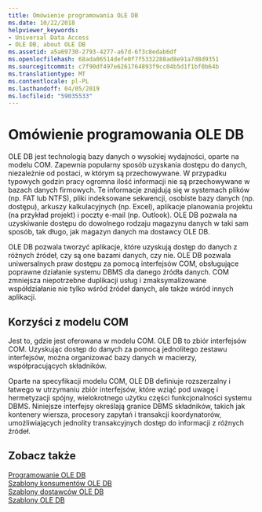 ```yaml
---
title: Omówienie programowania OLE DB
ms.date: 10/22/2018
helpviewer_keywords:
- Universal Data Access
- OLE DB, about OLE DB
ms.assetid: a5a69730-2793-4277-a67d-6f3c8edab6df
ms.openlocfilehash: 68ada06514defe0f7f5332288ad8e91a7d8d9351
ms.sourcegitcommit: c7f90df497e6261764893f9cc04b5d1f1bf0b64b
ms.translationtype: MT
ms.contentlocale: pl-PL
ms.lasthandoff: 04/05/2019
ms.locfileid: "59035533"
---
```

# <a name="ole-db-programming-overview"></a>Omówienie programowania OLE DB

OLE DB jest technologią bazy danych o wysokiej wydajności, oparte na modelu COM. Zapewnia popularny sposób uzyskania dostępu do danych, niezależnie od postaci, w którym są przechowywane. W przypadku typowych godzin pracy ogromna ilość informacji nie są przechowywane w bazach danych firmowych. Te informacje znajdują się w systemach plików (np. FAT lub NTFS), pliki indeksowane sekwencji, osobiste bazy danych (np. dostępu), arkuszy kalkulacyjnych (np. Excel), aplikacje planowania projektu (na przykład projekt) i poczty e-mail (np. Outlook). OLE DB pozwala na uzyskiwanie dostępu do dowolnego rodzaju magazynu danych w taki sam sposób, tak długo, jak magazyn danych ma dostawcy OLE DB.

OLE DB pozwala tworzyć aplikacje, które uzyskują dostęp do danych z różnych źródeł, czy są one bazami danych, czy nie. OLE DB pozwala uniwersalnych praw dostępu za pomocą interfejsów COM, obsługujące poprawne działanie systemu DBMS dla danego źródła danych. COM zmniejsza niepotrzebne duplikacji usług i zmaksymalizowane współdziałanie nie tylko wśród źródeł danych, ale także wśród innych aplikacji.

## <a name="benefits-of-com"></a>Korzyści z modelu COM

Jest to, gdzie jest oferowana w modelu COM. OLE DB to zbiór interfejsów COM. Uzyskując dostęp do danych za pomocą jednolitego zestawu interfejsów, można organizować bazy danych w macierzy, współpracujących składników.

Oparte na specyfikacji modelu COM, OLE DB definiuje rozszerzalny i łatwego w utrzymaniu zbiór interfejsów, które wziąć pod uwagę i hermetyzacji spójny, wielokrotnego użytku części funkcjonalności systemu DBMS. Niniejsze interfejsy określają granice DBMS składników, takich jak kontenery wiersza, procesory zapytań i transakcji koordynatorów, umożliwiających jednolity transakcyjnych dostęp do informacji z różnych źródeł.

## <a name="see-also"></a>Zobacz także

[Programowanie OLE DB](../../data/oledb/ole-db-programming.md)<br/>
[Szablony konsumentów OLE DB](../../data/oledb/ole-db-consumer-templates-cpp.md)<br/>
[Szablony dostawców OLE DB](../../data/oledb/ole-db-provider-templates-cpp.md)<br/>
[Szablony OLE DB](../../data/oledb/ole-db-templates.md)